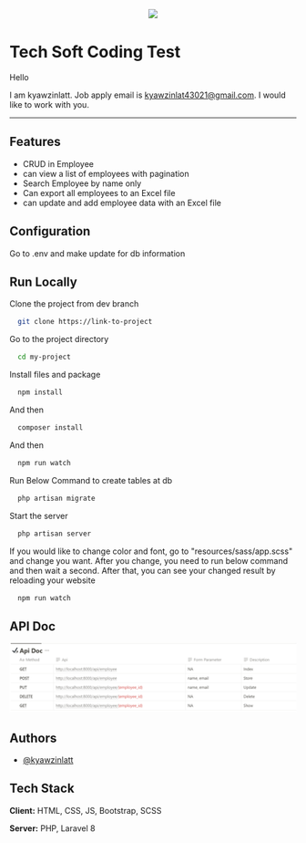 
<p align="center"><a href="https://laravel.com" target="_blank"><img src="https://raw.githubusercontent.com/laravel/art/master/logo-lockup/5%20SVG/2%20CMYK/1%20Full%20Color/laravel-logolockup-cmyk-red.svg" width="400"></a></p>

# Tech Soft Coding Test

Hello

I am kyawzinlatt. Job apply email is kyawzinlat43021@gmail.com. I would like to work with you.

-----




## Features

- CRUD in Employee
- can view a list of employees with pagination
- Search Employee by name only
- Can export all employees to an Excel file
- can update and add employee data with an Excel file

## Configuration

Go to .env and make update for db information

##  Run Locally

Clone the project from dev branch

```bash
  git clone https://link-to-project
```

Go to the project directory

```bash
  cd my-project
```

Install files and package

```bash
  npm install
```

And then

```bash
  composer install
```

And then

```bash
  npm run watch
```

Run Below Command to create tables at db 

```bash
  php artisan migrate
```


Start the server

```bash
  php artisan server
```

If you would like to change color and font,
go to "resources/sass/app.scss" and change you want. After you change, you need to run below command and then wait a second. After that, you can see your changed result by reloading your website

```bash
  npm run watch
```

## API Doc

![alt text](https://raw.githubusercontent.com/Kyaw-Zin-Latt/TechSoftCodingTest/master/public/Screenshot%202023-08-31%20002142.png)


## Authors

- [@kyawzinlatt](https://github.com/Kyaw-Zin-Latt)


## Tech Stack

**Client:** HTML, CSS, JS, Bootstrap, SCSS 

**Server:** PHP, Laravel 8








